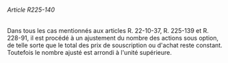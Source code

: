 ###### Article R225-140

Dans tous les cas mentionnés aux articles R. 22-10-37, R. 225-139 et R. 228-91, il est procédé à un ajustement du nombre des actions sous option, de telle sorte que le total des prix de souscription ou d'achat reste constant. Toutefois le nombre ajusté est arrondi à l'unité supérieure.

